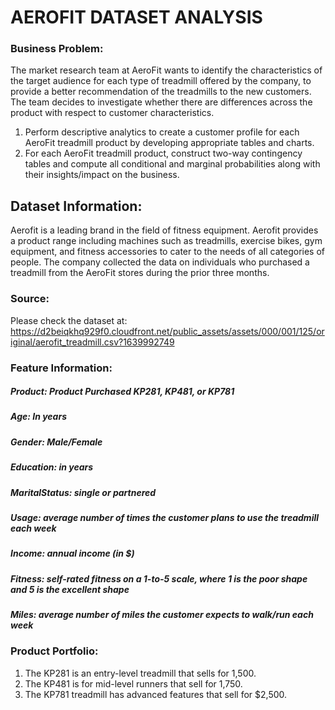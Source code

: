 # AEROFIT DATASET ANALYSIS
### Business Problem:
The market research team at AeroFit wants to identify the characteristics of the target audience for each type of treadmill offered by the company, to provide a better recommendation of the treadmills to the new customers. The team decides to investigate whether there are differences across the product with respect to customer characteristics.

1. Perform descriptive analytics to create a customer profile for each AeroFit treadmill product by developing appropriate tables and charts.
2. For each AeroFit treadmill product, construct two-way contingency tables and compute all conditional and marginal probabilities along with their insights/impact on the business.

## Dataset Information:
Aerofit is a leading brand in the field of fitness equipment. Aerofit provides a product range including machines such as treadmills, exercise bikes, gym equipment, and fitness accessories to cater to the needs of all categories of people.
The company collected the data on individuals who purchased a treadmill from the AeroFit stores during the prior three months.
### Source:
Please check the dataset at: https://d2beiqkhq929f0.cloudfront.net/public_assets/assets/000/001/125/original/aerofit_treadmill.csv?1639992749

### Feature Information:
##### Product: Product Purchased KP281, KP481, or KP781 
##### Age: In years 
##### Gender: Male/Female 
##### Education: in years 
##### MaritalStatus: single or partnered 
##### Usage: average number of times the customer plans to use the treadmill each week 
##### Income: annual income (in $) 
##### Fitness: self-rated fitness on a 1-to-5 scale, where 1 is the poor shape and 5 is the excellent shape 
##### Miles: average number of miles the customer expects to walk/run each week

### Product Portfolio:
1. The KP281 is an entry-level treadmill that sells for 1,500.
2. The KP481 is for mid-level runners that sell for 1,750.
3. The KP781 treadmill has advanced features that sell for $2,500.
